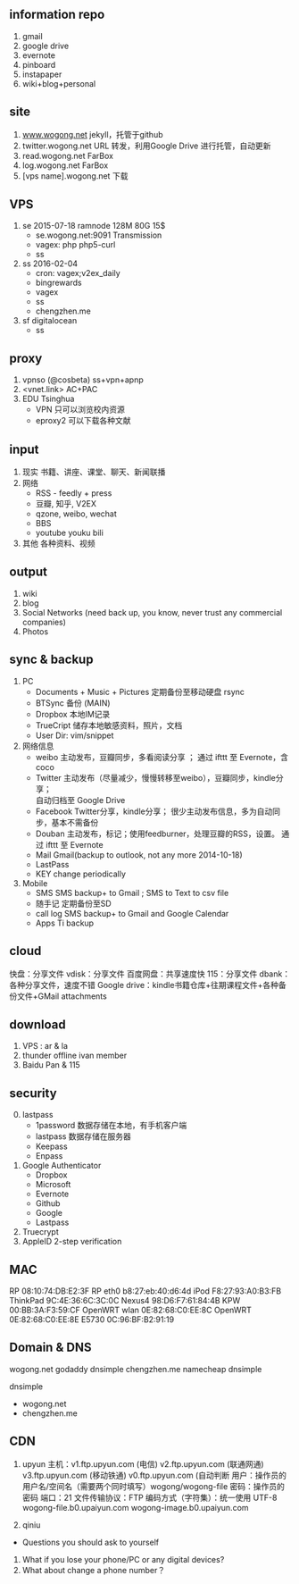## information repo
1. gmail
2. google drive
2. evernote
3. pinboard
4. instapaper
4. wiki+blog+personal

## site
1. www.wogong.net  jekyll，托管于github
2. twitter.wogong.net URL 转发，利用Google Drive 进行托管，自动更新
3. read.wogong.net FarBox
4. log.wogong.net FarBox
5. [vps name].wogong.net 下载

## VPS
1. se 2015-07-18 ramnode 128M 80G 15$
    - se.wogong.net:9091 Transmission
    - vagex: php php5-curl
    - ss
2. ss 2016-02-04
    - cron: vagex;v2ex_daily
    - bingrewards
    - vagex
    - ss
    - chengzhen.me
3. sf digitalocean
    - ss

## proxy
1. vpnso (@cosbeta) ss+vpn+apnp
2. <vnet.link> AC+PAC
3. EDU Tsinghua  
    * VPN 只可以浏览校内资源
    * eproxy2 可以下载各种文献

## input
1. 现实
   书籍、讲座、课堂、聊天、新闻联播
2. 网络
      - RSS - feedly + press
      - 豆瓣, 知乎, V2EX
      - qzone, weibo, wechat
      - BBS
      - youtube youku bili
3. 其他
   各种资料、视频

## output
1. wiki
2. blog
3. Social Networks (need back up, you know, never trust any commercial companies)
4. Photos

## sync & backup
1. PC
      - Documents + Music + Pictures 定期备份至移动硬盘 rsync
      - BTSync 备份 (MAIN)
      - Dropbox 本地IM记录
      - TrueCript 储存本地敏感资料，照片，文档
      - User Dir: vim/snippet
2. 网络信息
      - weibo 主动发布，豆瓣同步，多看阅读分享 ；
              通过 ifttt 至 Evernote，含 coco
      - Twitter 主动发布（尽量减少，慢慢转移至weibo），豆瓣同步，kindle分享；  
                自动归档至 Google Drive
      - Facebook Twitter分享，kindle分享；
                 很少主动发布信息，多为自动同步，基本不需备份
      - Douban 主动发布，标记；使用feedburner，处理豆瓣的RSS，设置。
               通过 ifttt 至 Evernote
      - Mail Gmail(backup to outlook, not any more 2014-10-18)
      - LastPass
      - KEY change periodically
3. Mobile
      - SMS SMS backup+ to Gmail ; SMS to Text to csv file
      - 随手记 定期备份至SD
      - call log SMS backup+ to Gmail and Google Calendar
      - Apps Ti backup

## cloud
快盘：分享文件
vdisk：分享文件
百度网盘：共享速度快
115：分享文件
dbank：各种分享文件，速度不错
Google drive：kindle书籍仓库+往期课程文件+各种备份文件+GMail attachments

## download
1. VPS : ar & la
2. thunder offline ivan member
3. Baidu Pan & 115

## security
0. lastpass
   - 1password 数据存储在本地，有手机客户端
   - lastpass 数据存储在服务器
   - Keepass
   - Enpass
1. Google Authenticator
    - Dropbox
    - Microsoft
    - Evernote
    - Github
    - Google
    - Lastpass
2. Truecrypt
3. AppleID 2-step verification

## MAC
RP                08:10:74:DB:E2:3F
RP eth0           b8:27:eb:40:d6:4d
iPod              F8:27:93:A0:B3:FB
ThinkPad          9C:4E:36:6C:3C:0C
Nexus4            98:D6:F7:61:84:4B
KPW               00:BB:3A:F3:59:CF
OpenWRT wlan      0E:82:68:C0:EE:8C
OpenWRT           0E:82:68:C0:EE:8E
E5730             0C:96:BF:B2:91:19

## Domain & DNS
wogong.net godaddy dnsimple
chengzhen.me namecheap dnsimple

dnsimple
  - wogong.net
  - chengzhen.me

## CDN
1. upyun
主机：v1.ftp.upyun.com (电信) v2.ftp.upyun.com (联通网通) v3.ftp.upyun.com (移动铁通) v0.ftp.upyun.com (自动判断
用户：操作员的用户名/空间名（需要两个同时填写）wogong/wogong-file
密码：操作员的密码
端口：21
文件传输协议：FTP
编码方式（字符集）：统一使用 UTF-8
 wogong-file.b0.upaiyun.com
 wogong-image.b0.upaiyun.com

2. qiniu
- Questions you should ask to yourself
1. What if you lose your phone/PC or any digital devices?
2. What about change a phone number？
